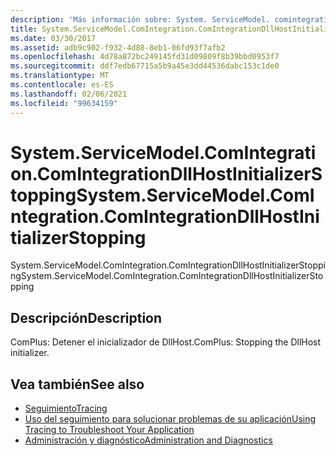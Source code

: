 ```yaml
---
description: 'Más información sobre: System. ServiceModel. comintegration. ComIntegrationDllHostInitializerStopping'
title: System.ServiceModel.ComIntegration.ComIntegrationDllHostInitializerStopping
ms.date: 03/30/2017
ms.assetid: adb9c902-f932-4d88-8eb1-06fd93f7afb2
ms.openlocfilehash: 4d78a872bc249145fd31d09809f8b39bbd0953f7
ms.sourcegitcommit: ddf7edb67715a5b9a45e3dd44536dabc153c1de0
ms.translationtype: MT
ms.contentlocale: es-ES
ms.lasthandoff: 02/06/2021
ms.locfileid: "99634159"
---
```

# <a name="systemservicemodelcomintegrationcomintegrationdllhostinitializerstopping"></a><span data-ttu-id="7adbd-103">System.ServiceModel.ComIntegration.ComIntegrationDllHostInitializerStopping</span><span class="sxs-lookup"><span data-stu-id="7adbd-103">System.ServiceModel.ComIntegration.ComIntegrationDllHostInitializerStopping</span></span>

<span data-ttu-id="7adbd-104">System.ServiceModel.ComIntegration.ComIntegrationDllHostInitializerStopping</span><span class="sxs-lookup"><span data-stu-id="7adbd-104">System.ServiceModel.ComIntegration.ComIntegrationDllHostInitializerStopping</span></span>  
  
## <a name="description"></a><span data-ttu-id="7adbd-105">Descripción</span><span class="sxs-lookup"><span data-stu-id="7adbd-105">Description</span></span>  

 <span data-ttu-id="7adbd-106">ComPlus: Detener el inicializador de DllHost.</span><span class="sxs-lookup"><span data-stu-id="7adbd-106">ComPlus: Stopping the DllHost initializer.</span></span>  
  
## <a name="see-also"></a><span data-ttu-id="7adbd-107">Vea también</span><span class="sxs-lookup"><span data-stu-id="7adbd-107">See also</span></span>

- [<span data-ttu-id="7adbd-108">Seguimiento</span><span class="sxs-lookup"><span data-stu-id="7adbd-108">Tracing</span></span>](index.md)
- [<span data-ttu-id="7adbd-109">Uso del seguimiento para solucionar problemas de su aplicación</span><span class="sxs-lookup"><span data-stu-id="7adbd-109">Using Tracing to Troubleshoot Your Application</span></span>](using-tracing-to-troubleshoot-your-application.md)
- [<span data-ttu-id="7adbd-110">Administración y diagnóstico</span><span class="sxs-lookup"><span data-stu-id="7adbd-110">Administration and Diagnostics</span></span>](../index.md)
